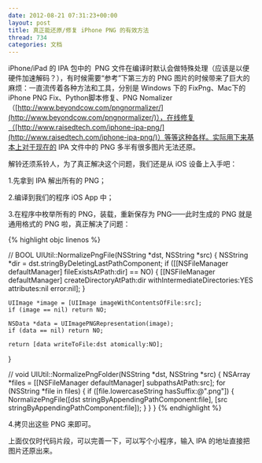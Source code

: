 ```yaml
---
date: 2012-08-21 07:31:23+00:00
layout: post
title: 真正能还原/修复 iPhone PNG 的有效方法
thread: 734
categories: 文档
---
```


iPhone/iPad 的 IPA 包中的  PNG 文件在编译时默认会做特殊处理（应该是以便硬件加速解码？），有时候需要“参考”下第三方的 PNG 图片的时候带来了巨大的麻烦：一直流传着各种方法和工具，分别是 Windows 下的 FixPng、Mac下的iPhone PNG Fix、Python脚本修复、PNG Nomalizer（[http://www.beyondcow.com/pngnormalizer/](http://www.beyondcow.com/pngnormalizer/)），在线修复（[http://www.raisedtech.com/iphone-ipa-png/](http://www.raisedtech.com/iphone-ipa-png/)）等等这种各样。实际用下来基本上对于现在的 IPA 文件中的 PNG 多半有很多图片无法还原。

解铃还须系铃人，为了真正解决这个问题，我们还是从 iOS 设备上入手吧：

<!-- more -->1.先拿到 IPA 解出所有的 PNG；

2.编译到我们的程序 iOS App 中；

3.在程序中枚举所有的 PNG，装载，重新保存为 PNG——此时生成的 PNG 就是通用格式的 PNG 啦，真正解决了问题：

{% highlight objc linenos %}

//
BOOL UIUtil::NormalizePngFile(NSString *dst, NSString *src)
{
    NSString *dir = dst.stringByDeletingLastPathComponent;
    if ([[NSFileManager defaultManager] fileExistsAtPath:dir] == NO)
    {
        [[NSFileManager defaultManager] createDirectoryAtPath:dir withIntermediateDirectories:YES attributes:nil error:nil];
    }
    
    UIImage *image = [UIImage imageWithContentsOfFile:src];
    if (image == nil) return NO;
    
    NSData *data = UIImagePNGRepresentation(image);
    if (data == nil) return NO;
    
    return [data writeToFile:dst atomically:NO];
}

//
void UIUtil::NormalizePngFolder(NSString *dst, NSString *src)
{
    NSArray *files = [[NSFileManager defaultManager] subpathsAtPath:src];
    for (NSString *file in files)
    {
        if ([file.lowercaseString hasSuffix:@".png"])
        {
            NormalizePngFile([dst stringByAppendingPathComponent:file], [src stringByAppendingPathComponent:file]);
        }
    }
}
{% endhighlight %}


4.拷贝出这些 PNG 来即可。

上面仅仅时代码片段，可以完善一下，可以写个小程序，输入 IPA 的地址直接把图片还原出来。

